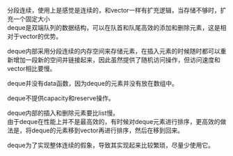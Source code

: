 分段连续，使用上是感觉是连续的，和vector一样有扩充逻辑，当存储不够时，扩充一个固定大小  
deque是双端队列的数据结构，可以在队首和队尾高效的添加和删除元素，这是相对于vector的优势。  

deque内部采用分段连续的内存空间来存储元素，在插入元素的时候随时都可以重新增加一段新的空间并链接起来，因此虽然提供了随机访问操作，但访问速度和vector相比要慢。  

deque并没有data函数，因为deque的元素并没有放在数组中。  

deque不提供capacity和reserve操作。  

deque内部的插入和删除元素要比list慢。  
由于deque在性能上并不是最高效的，有时候对deque元素进行排序，更高效的做法是，将deque的元素移到vector再进行排序，然后在移到回来。  

deque为了实现整体连续的假象，导致其实现起来比较繁琐，尽量少使用它。  
